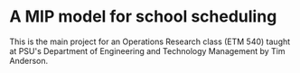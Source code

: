 # A MIP model for school scheduling
This is the main project for an Operations Research class (ETM 540) taught at PSU's Department of Engineering and Technology Management by Tim Anderson.

